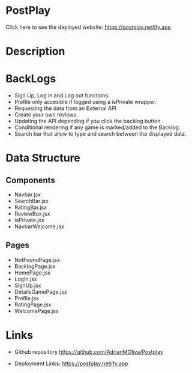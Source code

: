# PostPlay

Click here to see the deployed website: https://postplay.netlify.app


# Description



# BackLogs

- Sign Up, Log in and Log out functions.
- Profile only accesible if logged using a isPrivate wrapper.
- Requesting the data from an External API
- Create your own reviews.
- Updating the API depending if you click the backlog button .
- Conditional rendering if any game is marked/added to the Backlog.
- Search bar that allow to type and search between the displayed data.

# Data Structure

## Components

- Navbar.jsx
- SearchBar.jsx
- RatingBar.jsx
- ReviewBox.jsx
- isPrivate.jsx
- NavbarWelcome.jsx

## Pages

- NotFoundPage.jsx
- BacklogPage.jsx
- HomePage.jsx
- LogIn.jsx
- SignUp.jsx
- DetailsGamePage.jsx
- Profile.jsx
- RatingPage.jsx
- WelcomePage.jsx

# Links

- Github repository
  https://github.com/AdrianMOliva/Postplay
  

- Deployment Links:
  https://postplay.netlify.app
  
